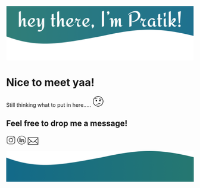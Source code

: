 <img src="https://github.com/praaatik/praaatik/blob/master/header.png">

# Nice to meet yaa! 

Still thinking what to put in here..... <img src="https://github.com/praaatik/praaatik/blob/master/confused.gif" width="30px" height="30px">

## Feel free to drop me a message!
<a href="https://www.instagram.com/praaatiik"><img src="https://github.com/praaatik/praaatik/blob/master/instagram-3d.gif" width="25px" height="25px" /></a>
<a href="https://www.linkedin.com/in/pratik1320/"><img src="https://github.com/praaatik/praaatik/blob/master/linkedin-circled-shake.gif" width="25px" height="25px" /></a>
<a href="mailto:pratikkulkarni1307@gmail.com"><img src="https://github.com/praaatik/praaatik/blob/master/subscribe-1.gif" width="28px" height="28px" /></a>


<img src="https://github.com/praaatik/praaatik/blob/master/footer.png">
